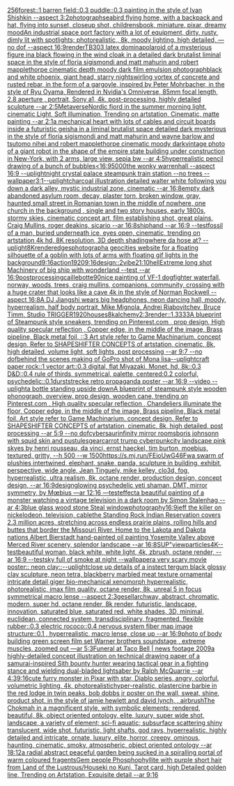 [256](https://www.ebank.nz/aiartgenerator?category=256)[forest::1 barren field::0.3 puddle::0.3 painting in the style of Ivan Shishkin --aspect 3:2](https://www.ebank.nz/aiartgenerator?category=forest%3A%3A1%20barren%20field%3A%3A0.3%20puddle%3A%3A0.3%20painting%20in%20the%20style%20of%20Ivan%20Shishkin%20--aspect%203%3A2)[photograph](https://www.ebank.nz/aiartgenerator?category=photograph)[seabird flying home, with a backpack and hat, flying into sunset, closeup shot, childrensbook, miniature, pixar, dreamy mood](https://www.ebank.nz/aiartgenerator?category=seabird%20flying%20home%2C%20with%20a%20backpack%20and%20hat%2C%20flying%20into%20sunset%2C%20closeup%20shot%2C%20childrensbook%2C%20miniature%2C%20pixar%2C%20dreamy%20mood)[An industrial space port factory with a lot of equipment, dirty, rusty, dimly lit with spotlights; photorealistic,, 8k, moody lighting,  high detailed,  —no dof --aspect 16:9](https://www.ebank.nz/aiartgenerator?category=An%20industrial%20space%20port%20factory%20with%20a%20lot%20of%20equipment%2C%20dirty%2C%20rusty%2C%20dimly%20lit%20with%20spotlights%3B%20photorealistic%2C%2C%208k%2C%20moody%20lighting%2C%20%20high%20detailed%2C%20%20%E2%80%94no%20dof%20--aspect%2016%3A9)[render](https://www.ebank.nz/aiartgenerator?category=render)[TB303 latex domina](https://www.ebank.nz/aiartgenerator?category=TB303%20latex%20domina)[polaroid of a mysterious figure ina black flowing in the wind cloak in a detailed dark brutalist liminal space in the style of floria sigismondi and matt mahurin and robert mapplethorpe cinematic depth moody dark film emulsion photograph](https://www.ebank.nz/aiartgenerator?category=polaroid%20of%20a%20mysterious%20figure%20ina%20black%20flowing%20in%20the%20wind%20cloak%20in%20a%20detailed%20dark%20brutalist%20liminal%20space%20in%20the%20style%20of%20floria%20sigismondi%20and%20matt%20mahurin%20and%20robert%20mapplethorpe%20cinematic%20depth%20moody%20dark%20film%20emulsion%20photograph)[black and white phoenix, giant head, starry night](https://www.ebank.nz/aiartgenerator?category=black%20and%20white%20phoenix%2C%20giant%20head%2C%20starry%20night)[swirling vortex of concrete and rusted rebar, in the form of a gargoyle, inspired by Peter Mohrbacher, in the style of Ryu Oyama, Rendered in Nvidia's Omniverse, 85mm focal length, 2.8 aperture , portrait, Sony a1, 4k, post-processing, highly detailed sculpture --ar 2:5](https://www.ebank.nz/aiartgenerator?category=swirling%20vortex%20of%20concrete%20and%20rusted%20rebar%2C%20in%20the%20form%20of%20a%20gargoyle%2C%20inspired%20by%20Peter%20Mohrbacher%2C%20in%20the%20style%20of%20Ryu%20Oyama%2C%20Rendered%20in%20Nvidia%27s%20Omniverse%2C%2085mm%20focal%20length%2C%202.8%20aperture%20%2C%20portrait%2C%20Sony%20a1%2C%204k%2C%20post-processing%2C%20highly%20detailed%20sculpture%20--ar%202%3A5)[Metaverse](https://www.ebank.nz/aiartgenerator?category=Metaverse)[Nordic fjord in the summer morning light, cinematic Light, Soft illumination, Trending on artstation, Cinematic, matte painting --ar 2:1](https://www.ebank.nz/aiartgenerator?category=Nordic%20fjord%20in%20the%20summer%20morning%20light%2C%20cinematic%20Light%2C%20Soft%20illumination%2C%20Trending%20on%20artstation%2C%20Cinematic%2C%20matte%20painting%20--ar%202%3A1)[a mechanical heart with lots of cables and circuit boards inside a futuristic geisha in a liminal brutalist space detailed dark mysterious in the style of floria sigismondi and matt mahurin and wayne barlow and tsutomo nihei and robert mapplethorpe cinematic moody dark](https://www.ebank.nz/aiartgenerator?category=a%20mechanical%20heart%20with%20lots%20of%20cables%20and%20circuit%20boards%20inside%20a%20futuristic%20geisha%20in%20a%20liminal%20brutalist%20space%20detailed%20dark%20mysterious%20in%20the%20style%20of%20floria%20sigismondi%20and%20matt%20mahurin%20and%20wayne%20barlow%20and%20tsutomo%20nihei%20and%20robert%20mapplethorpe%20cinematic%20moody%20dark)[vintage photo of a giant robot in the shape of the empire state building under construction in New-York, with 2 arms, large view, sepia bw --ar 4:5](https://www.ebank.nz/aiartgenerator?category=vintage%20photo%20of%20a%20giant%20robot%20in%20the%20shape%20of%20the%20empire%20state%20building%20under%20construction%20in%20New-York%2C%20with%202%20arms%2C%20large%20view%2C%20sepia%20bw%20--ar%204%3A5)[hyperrealistic pencil drawing of a bunch of bubbles](https://www.ebank.nz/aiartgenerator?category=hyperrealistic%20pencil%20drawing%20of%20a%20bunch%20of%20bubbles)[<16:9](https://www.ebank.nz/aiartgenerator?category=%3C16%3A9)[5000](https://www.ebank.nz/aiartgenerator?category=5000)[the wonky warrenhall --aspect 16:9 --uplight](https://www.ebank.nz/aiartgenerator?category=the%20wonky%20warrenhall%20--aspect%2016%3A9%20--uplight)[night crystal palace steampunk train station --no trees --wallpaper](https://www.ebank.nz/aiartgenerator?category=night%20crystal%20palace%20steampunk%20train%20station%20--no%20trees%20--wallpaper)[3:1](https://www.ebank.nz/aiartgenerator?category=3%3A1)[--uplight](https://www.ebank.nz/aiartgenerator?category=--uplight)[charcoal illustration detailed walter white following you down a dark alley, mystic industrial zone, cinematic --ar 16:8](https://www.ebank.nz/aiartgenerator?category=charcoal%20illustration%20detailed%20walter%20white%20following%20you%20down%20a%20dark%20alley%2C%20mystic%20industrial%20zone%2C%20cinematic%20--ar%2016%3A8)[empty dark abandoned asylum room, decay, plaster torn, broken window, gray, haunted,](https://www.ebank.nz/aiartgenerator?category=empty%20dark%20abandoned%20asylum%20room%2C%20decay%2C%20plaster%20torn%2C%20broken%20window%2C%20gray%2C%20haunted%2C)[small street in Romanian town in the middle of nowhere, one church in the background , single and two story houses, early 1800s, stormy skies, cinematic concept art, film establishing shot, great plains, Craig Mullins, roger deakins, sicario --ar 16:8](https://www.ebank.nz/aiartgenerator?category=small%20street%20in%20Romanian%20town%20in%20the%20middle%20of%20nowhere%2C%20one%20church%20in%20the%20background%20%2C%20single%20and%20two%20story%20houses%2C%20early%201800s%2C%20stormy%20skies%2C%20cinematic%20concept%20art%2C%20film%20establishing%20shot%2C%20great%20plains%2C%20Craig%20Mullins%2C%20roger%20deakins%2C%20sicario%20--ar%2016%3A8)[ship](https://www.ebank.nz/aiartgenerator?category=ship)[hand --ar 16:9 --test](https://www.ebank.nz/aiartgenerator?category=hand%20--ar%2016%3A9%20--test)[fossil of a man, buried underneath ice,  eyes open, cinematic, trending on artstation 4k hd, 8K resolution, 3D depth shading](https://www.ebank.nz/aiartgenerator?category=fossil%20of%20a%20man%2C%20buried%20underneath%20ice%2C%20%20eyes%20open%2C%20cinematic%2C%20trending%20on%20artstation%204k%20hd%2C%208K%20resolution%2C%203D%20depth%20shading)[where da hose at? --uplight](https://www.ebank.nz/aiartgenerator?category=where%20da%20hose%20at%3F%20--uplight)[8K](https://www.ebank.nz/aiartgenerator?category=8K)[render](https://www.ebank.nz/aiartgenerator?category=render)[edges](https://www.ebank.nz/aiartgenerator?category=edges)[photograph](https://www.ebank.nz/aiartgenerator?category=photograph)[a geocities website for a floating silhouette of a goblin with lots of arms with floating gif lights in the background](https://www.ebank.nz/aiartgenerator?category=a%20geocities%20website%20for%20a%20floating%20silhouette%20of%20a%20goblin%20with%20lots%20of%20arms%20with%20floating%20gif%20lights%20in%20the%20background)[9:16](https://www.ebank.nz/aiartgenerator?category=9%3A16)[action](https://www.ebank.nz/aiartgenerator?category=action)[1920](https://www.ebank.nz/aiartgenerator?category=1920)[9:16](https://www.ebank.nz/aiartgenerator?category=9%3A16)[design::2](https://www.ebank.nz/aiartgenerator?category=design%3A%3A2)[vibe](https://www.ebank.nz/aiartgenerator?category=vibe)[21:10](https://www.ebank.nz/aiartgenerator?category=21%3A10)[hell](https://www.ebank.nz/aiartgenerator?category=hell)[Extreme long shot Machinery of big ship with wonderland --test --ar 16:9](https://www.ebank.nz/aiartgenerator?category=Extreme%20long%20shot%20Machinery%20of%20big%20ship%20with%20wonderland%20--test%20--ar%2016%3A9)[postprocessing](https://www.ebank.nz/aiartgenerator?category=postprocessing)[caillebotte](https://www.ebank.nz/aiartgenerator?category=caillebotte)[90](https://www.ebank.nz/aiartgenerator?category=90)[nice painting of VF-1 dogfighter waterfall, norway, woods, trees, craig mullins,  companions, community, crossing with a huge crater that looks like a cave 4k in the style of Norman Rockwell --aspect 16:8](https://www.ebank.nz/aiartgenerator?category=nice%20painting%20of%20VF-1%20dogfighter%20waterfall%2C%20norway%2C%20woods%2C%20trees%2C%20craig%20mullins%2C%20%20companions%2C%20community%2C%20crossing%20with%20a%20huge%20crater%20that%20looks%20like%20a%20cave%204k%20in%20the%20style%20of%20Norman%20Rockwell%20--aspect%2016%3A8)[A DJ Jiangshi wears big headphones, neon dancing hall, moody, hyperrealism, half body portrait, Mike Mignola, Andrei Riabovitchev, Bruce Timm, Studio TRIGGER](https://www.ebank.nz/aiartgenerator?category=A%20DJ%20Jiangshi%20wears%20big%20headphones%2C%20neon%20dancing%20hall%2C%20moody%2C%20hyperrealism%2C%20half%20body%20portrait%2C%20Mike%20Mignola%2C%20Andrei%20Riabovitchev%2C%20Bruce%20Timm%2C%20Studio%20TRIGGER)[1920](https://www.ebank.nz/aiartgenerator?category=1920)[houses](https://www.ebank.nz/aiartgenerator?category=houses)[8k](https://www.ebank.nz/aiartgenerator?category=8k)[alchemy](https://www.ebank.nz/aiartgenerator?category=alchemy)[2:3](https://www.ebank.nz/aiartgenerator?category=2%3A3)[](https://www.ebank.nz/aiartgenerator?category=)[render::1.3333](https://www.ebank.nz/aiartgenerator?category=render%3A%3A1.3333)[](https://www.ebank.nz/aiartgenerator?category=)[A blueprint of Steampunk style sneakers,    trending on Pinterest.com  , prop design, High quality specular reflection , Copper  edge, in the middle of the image, Brass pipeline,  Black metal foil,  ::3  Art style refer to Game Machinarium.  concept design, Refer to SHAPESHIFTER CONCEPTS  of artstation, cinematic,  8k, high detailed,  volume light,  soft lights,  post processing    --ar 9:7   --no dof](https://www.ebank.nz/aiartgenerator?category=A%20blueprint%20of%20Steampunk%20style%20sneakers%2C%20%20%20%20trending%20on%20Pinterest.com%20%20%2C%20prop%20design%2C%20High%20quality%20specular%20reflection%20%2C%20Copper%20%20edge%2C%20in%20the%20middle%20of%20the%20image%2C%20Brass%20pipeline%2C%20%20Black%20metal%20foil%2C%20%20%3A%3A3%20%20Art%20style%20refer%20to%20Game%20Machinarium.%20%20concept%20design%2C%20Refer%20to%20SHAPESHIFTER%20CONCEPTS%20%20of%20artstation%2C%20cinematic%2C%20%208k%2C%20high%20detailed%2C%20%20volume%20light%2C%20%20soft%20lights%2C%20%20post%20processing%20%20%20%20--ar%209%3A7%20%20%20--no%20dof)[behind the scenes making of GoPro shot of Mona lisa](https://www.ebank.nz/aiartgenerator?category=behind%20the%20scenes%20making%20of%20GoPro%20shot%20of%20Mona%20lisa)[--uplight](https://www.ebank.nz/aiartgenerator?category=--uplight)[craft paper rock::1 vector art::0.3 digital, flat Miyazaki, Monet, hd, 8k::0.3 D&D::0.4 rule of thirds, symmetrical, palette, centered:0.2 colorful, psychedelic::0.1](https://www.ebank.nz/aiartgenerator?category=craft%20paper%20rock%3A%3A1%20vector%20art%3A%3A0.3%20digital%2C%20flat%20Miyazaki%2C%20Monet%2C%20hd%2C%208k%3A%3A0.3%20D%26D%3A%3A0.4%20rule%20of%20thirds%2C%20symmetrical%2C%20palette%2C%20centered%3A0.2%20colorful%2C%20psychedelic%3A%3A0.1)[durststrecke retro propaganda poster --ar 16:9 --video --uplight](https://www.ebank.nz/aiartgenerator?category=durststrecke%20retro%20propaganda%20poster%20--ar%2016%3A9%20--video%20--uplight)[a bottle standing upside down](https://www.ebank.nz/aiartgenerator?category=a%20bottle%20standing%20upside%20down)[A blueprint of steampunk style wooden phonograph,  overview, prop design, wooden cane,  trending on Pinterest.com  , High quality specular reflection ,  Chandeliers illuminate the floor, Copper  edge, in the middle of the image, Brass pipeline,  Black metal foil,  Art style refer to Game Machinarium.  concept design, Refer to SHAPESHIFTER CONCEPTS  of artstation, cinematic,  8k, high detailed,  post processing    --ar 5:9   --no dof](https://www.ebank.nz/aiartgenerator?category=A%20blueprint%20of%20steampunk%20style%20wooden%20phonograph%2C%20%20overview%2C%20prop%20design%2C%20wooden%20cane%2C%20%20trending%20on%20Pinterest.com%20%20%2C%20High%20quality%20specular%20reflection%20%2C%20%20Chandeliers%20illuminate%20the%20floor%2C%20Copper%20%20edge%2C%20in%20the%20middle%20of%20the%20image%2C%20Brass%20pipeline%2C%20%20Black%20metal%20foil%2C%20%20Art%20style%20refer%20to%20Game%20Machinarium.%20%20concept%20design%2C%20Refer%20to%20SHAPESHIFTER%20CONCEPTS%20%20of%20artstation%2C%20cinematic%2C%20%208k%2C%20high%20detailed%2C%20%20post%20processing%20%20%20%20--ar%205%3A9%20%20%20--no%20dof)[cybersaur](https://www.ebank.nz/aiartgenerator?category=cybersaur)[infinity mirror rooms](https://www.ebank.nz/aiartgenerator?category=infinity%20mirror%20rooms)[boris johnsonn with squid skin and pustules](https://www.ebank.nz/aiartgenerator?category=boris%20johnsonn%20with%20squid%20skin%20and%20pustules)[gear](https://www.ebank.nz/aiartgenerator?category=gear)[carrot trump cyberpunk](https://www.ebank.nz/aiartgenerator?category=carrot%20trump%20cyberpunk)[city landscape pink skyes by henri rousseau, da vinci, ernst haeckel, tim burton, moebius, textured, gritty, --h 500 --w 1500](https://www.ebank.nz/aiartgenerator?category=city%20landscape%20pink%20skyes%20by%20henri%20rousseau%2C%20da%20vinci%2C%20ernst%20haeckel%2C%20tim%20burton%2C%20moebius%2C%20textured%2C%20gritty%2C%20--h%20500%20--w%201500)[<https://s.mj.run/FEioUwG46Fw>](https://www.ebank.nz/aiartgenerator?category=%3Chttps%3A//s.mj.run/FEioUwG46Fw%3E)[a swarm of plushies intertwined, elephant, snake, panda, sculpture in building, exhibit, perspective, wide angle, Jean Tinguely, mike kelley, clo3d, fog, hyperrealistic, ultra realism, 8k, octane render, production design, concept design, --ar 16:9](https://www.ebank.nz/aiartgenerator?category=a%20swarm%20of%20plushies%20intertwined%2C%20elephant%2C%20snake%2C%20panda%2C%20sculpture%20in%20building%2C%20exhibit%2C%20perspective%2C%20wide%20angle%2C%20Jean%20Tinguely%2C%20mike%20kelley%2C%20clo3d%2C%20fog%2C%20hyperrealistic%2C%20ultra%20realism%2C%208k%2C%20octane%20render%2C%20production%20design%2C%20concept%20design%2C%20--ar%2016%3A9)[design](https://www.ebank.nz/aiartgenerator?category=design)[glowing psychedelic yeti shaman, DMT, mirror symmetry, by Mœbius —ar 12:16 —test](https://www.ebank.nz/aiartgenerator?category=glowing%20psychedelic%20yeti%20shaman%2C%20DMT%2C%20mirror%20symmetry%2C%20by%20M%C5%93bius%20%E2%80%94ar%2012%3A16%20%E2%80%94test)[effect](https://www.ebank.nz/aiartgenerator?category=effect)[a beautiful painting of a monster watching a vintage television in a dark room by Simon Stalenhag --ar 4:3](https://www.ebank.nz/aiartgenerator?category=a%20beautiful%20painting%20of%20a%20monster%20watching%20a%20vintage%20television%20in%20a%20dark%20room%20by%20Simon%20Stalenhag%20--ar%204%3A3)[blue glass  wood stone Steal window](https://www.ebank.nz/aiartgenerator?category=blue%20glass%20%20wood%20stone%20Steal%20window)[photography](https://www.ebank.nz/aiartgenerator?category=photography)[16:9](https://www.ebank.nz/aiartgenerator?category=16%3A9)[jeff the killer on nickelodeon, television, cable](https://www.ebank.nz/aiartgenerator?category=jeff%20the%20killer%20on%20nickelodeon%2C%20television%2C%20cable)[the Standing Rock Indian Reservation covers 2.3 million acres, stretching across endless prairie plains, rolling hills and buttes that border the Missouri River. Home to the Lakota and Dakota nations Albert Bierstadt hand-painted oil painting Yosemite Valley above Merced River scenery, splendor landscape --ar 16:8](https://www.ebank.nz/aiartgenerator?category=the%20Standing%20Rock%20Indian%20Reservation%20covers%202.3%20million%20acres%2C%20stretching%20across%20endless%20prairie%20plains%2C%20rolling%20hills%20and%20buttes%20that%20border%20the%20Missouri%20River.%20Home%20to%20the%20Lakota%20and%20Dakota%20nations%20Albert%20Bierstadt%20hand-painted%20oil%20painting%20Yosemite%20Valley%20above%20Merced%20River%20scenery%2C%20splendor%20landscape%20--ar%2016%3A8)[SUP"](https://www.ebank.nz/aiartgenerator?category=SUP%22)[view](https://www.ebank.nz/aiartgenerator?category=view)[particles](https://www.ebank.nz/aiartgenerator?category=particles)[4K](https://www.ebank.nz/aiartgenerator?category=4K)[--test](https://www.ebank.nz/aiartgenerator?category=--test)[beautiful woman, black white, white light, 4k, zbrush, octane render, --ar 16:9 --test](https://www.ebank.nz/aiartgenerator?category=beautiful%20woman%2C%20black%20white%2C%20white%20light%2C%204k%2C%20zbrush%2C%20octane%20render%2C%20--ar%2016%3A9%20--test)[sky full of smoke at night --wallpaper](https://www.ebank.nz/aiartgenerator?category=sky%20full%20of%20smoke%20at%20night%20--wallpaper)[a very scary movie poster:: neon clay::](https://www.ebank.nz/aiartgenerator?category=a%20very%20scary%20movie%20poster%3A%3A%20neon%20clay%3A%3A)[--uplight](https://www.ebank.nz/aiartgenerator?category=--uplight)[close up details of a instect tergum black glossy clay sculpture, neon tetra, blackberry marbled meat texture ornamental intricate detail giger bio-mechanical xenomorph hyperrealistic, photorealistic, imax film quality, octane render, 8k, unreal 5 in focus symmetrical macro lense --aspect 2:3](https://www.ebank.nz/aiartgenerator?category=close%20up%20details%20of%20a%20instect%20tergum%20black%20glossy%20clay%20sculpture%2C%20neon%20tetra%2C%20blackberry%20marbled%20meat%20texture%20ornamental%20intricate%20detail%20giger%20bio-mechanical%20xenomorph%20hyperrealistic%2C%20photorealistic%2C%20imax%20film%20quality%2C%20octane%20render%2C%208k%2C%20unreal%205%20in%20focus%20symmetrical%20macro%20lense%20--aspect%202%3A3)[gesell](https://www.ebank.nz/aiartgenerator?category=gesell)[archway, abstract, chromatic, modern, super hd, octane render, 8k render, futuristic, landscape, innovation, saturated blue, saturated red, white shades, 3D, minimal, euclidean, connected system, transdisciplinary, fragmented, flexible rubber::0.3 electric rococo::0.4 nervous system fiber map image structure::0.1 , hyperrealistic, macro lense, close up --ar 16:9](https://www.ebank.nz/aiartgenerator?category=archway%2C%20abstract%2C%20chromatic%2C%20modern%2C%20super%20hd%2C%20octane%20render%2C%208k%20render%2C%20futuristic%2C%20landscape%2C%20innovation%2C%20saturated%20blue%2C%20saturated%20red%2C%20white%20shades%2C%203D%2C%20minimal%2C%20euclidean%2C%20connected%20system%2C%20transdisciplinary%2C%20fragmented%2C%20flexible%20rubber%3A%3A0.3%20electric%20rococo%3A%3A0.4%20nervous%20system%20fiber%20map%20image%20structure%3A%3A0.1%20%2C%20hyperrealistic%2C%20macro%20lense%2C%20close%20up%20--ar%2016%3A9)[photo of body building green screen film set Warner brothers soundstage , extreme muscles, zoomed out  —ar 5:3](https://www.ebank.nz/aiartgenerator?category=photo%20of%20body%20building%20green%20screen%20film%20set%20Warner%20brothers%20soundstage%20%2C%20extreme%20muscles%2C%20zoomed%20out%20%20%E2%80%94ar%205%3A3)[Funeral at Taco Bell | news footage 2009](https://www.ebank.nz/aiartgenerator?category=Funeral%20at%20Taco%20Bell%20%7C%20news%20footage%202009)[a highly-detailed concept illustration on technical drawing paper of a samurai-inspired Sith bounty hunter  wearing tactical gear in a fighting stance and wielding dual-bladed lightsaber by Ralph McQuarrie --ar 4:3](https://www.ebank.nz/aiartgenerator?category=a%20highly-detailed%20concept%20illustration%20on%20technical%20drawing%20paper%20of%20a%20samurai-inspired%20Sith%20bounty%20hunter%20%20wearing%20tactical%20gear%20in%20a%20fighting%20stance%20and%20wielding%20dual-bladed%20lightsaber%20by%20Ralph%20McQuarrie%20--ar%204%3A3)[9:16](https://www.ebank.nz/aiartgenerator?category=9%3A16)[cute furry monster in Pixar with star, Diablo series, angry, colorful, volumetric lighting, 4k, photorealistic](https://www.ebank.nz/aiartgenerator?category=cute%20furry%20monster%20in%20Pixar%20with%20star%2C%20Diablo%20series%2C%20angry%2C%20colorful%2C%20volumetric%20lighting%2C%204k%2C%20photorealistic)[hyper-realistic, plastercine barbie in the red lodge in twin peaks, bob dobbs jr poster on the wall, sweat, shine, product shot, in the style of jamie hewlett and david lynch, , airbrush](https://www.ebank.nz/aiartgenerator?category=hyper-realistic%2C%20plastercine%20barbie%20in%20the%20red%20lodge%20in%20twin%20peaks%2C%20bob%20dobbs%20jr%20poster%20on%20the%20wall%2C%20sweat%2C%20shine%2C%20product%20shot%2C%20in%20the%20style%20of%20jamie%20hewlett%20and%20david%20lynch%2C%20%2C%20airbrush)[The Chokmah in a magnificent style, with symbolic elements; rendered, beautiful, 8k, object oriented ontology, elite, luxury, super wide shot, landscape, a variety of element;  sci-fi aquatic; subsurface scattering shiny translucent, wide shot, futuristic, light shafts, god rays, hyperrealistic, highly detailed and intricate, ornate, luxury, elite, horror, creepy, ominous, haunting, cinematic, smoky, atmospheric, object oriented ontology --ar 18:12](https://www.ebank.nz/aiartgenerator?category=The%20Chokmah%20in%20a%20magnificent%20style%2C%20with%20symbolic%20elements%3B%20rendered%2C%20beautiful%2C%208k%2C%20object%20oriented%20ontology%2C%20elite%2C%20luxury%2C%20super%20wide%20shot%2C%20landscape%2C%20a%20variety%20of%20element%3B%20%20sci-fi%20aquatic%3B%20subsurface%20scattering%20shiny%20translucent%2C%20wide%20shot%2C%20futuristic%2C%20light%20shafts%2C%20god%20rays%2C%20hyperrealistic%2C%20highly%20detailed%20and%20intricate%2C%20ornate%2C%20luxury%2C%20elite%2C%20horror%2C%20creepy%2C%20ominous%2C%20haunting%2C%20cinematic%2C%20smoky%2C%20atmospheric%2C%20object%20oriented%20ontology%20--ar%2018%3A12)[a radial abstract peaceful garden being sucked in a spiralling portal of warm coloured fragents](https://www.ebank.nz/aiartgenerator?category=a%20radial%20abstract%20peaceful%20garden%20being%20sucked%20in%20a%20spiralling%20portal%20of%20warm%20coloured%20fragents)[Gem people Phosphophyllite with purple short hair from Land of the Lustrous/Houseki no Kuni, Tarot card, high Detailed golden line, Trending on Artstation, Exquisite detail --ar 9:16](https://www.ebank.nz/aiartgenerator?category=Gem%20people%20Phosphophyllite%20with%20purple%20short%20hair%20from%20Land%20of%20the%20Lustrous/Houseki%20no%20Kuni%2C%20Tarot%20card%2C%20high%20Detailed%20golden%20line%2C%20Trending%20on%20Artstation%2C%20Exquisite%20detail%20--ar%209%3A16)